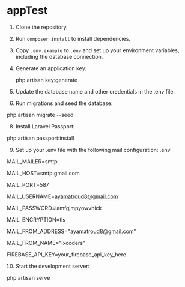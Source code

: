 # appTest

1. Clone the repository.
2. Run `composer install` to install dependencies.
3. Copy `.env.example` to `.env` and set up your environment variables, including the database connection.
4. Generate an application key:


   php artisan key:generate
   
6. Update the database name and other credentials in the .env file.
7. Run migrations and seed the database:

php artisan migrate --seed

8. Install Laravel Passport:

php artisan passport:install

9. Set up your .env file with the following mail configuration:
.env

MAIL_MAILER=smtp

MAIL_HOST=smtp.gmail.com

MAIL_PORT=587

MAIL_USERNAME=ayamatroud8@gmail.com

MAIL_PASSWORD=lamfgjmpyowvhick

MAIL_ENCRYPTION=tls

MAIL_FROM_ADDRESS="ayamatroud8@gmail.com"

MAIL_FROM_NAME="Ixcoders"


FIREBASE_API_KEY=your_firebase_api_key_here

10. Start the development server:

php artisan serve
